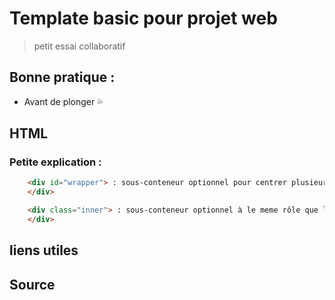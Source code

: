 # Template basic pour projet web

> petit essai collaboratif

## Bonne pratique :

- Avant de plonger  :sweat_drops:


## HTML

### Petite explication :

``` HTML
    <div id="wrapper"> : sous-conteneur optionnel pour centrer plusieurs blocs de la même manière
    </div>
```


``` HTML
    <div class="inner"> : sous-conteneur optionnel à le meme rôle que le wrapper
    </div>
```

## liens utiles

## Source
